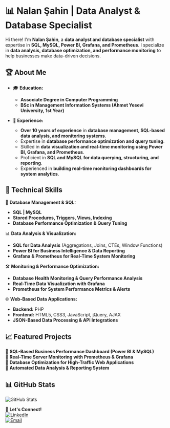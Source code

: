 # 📊 Nalan Şahin | Data Analyst & Database Specialist  

Hi there! I'm **Nalan Şahin**, a **data analyst and database specialist** with expertise in **SQL, MySQL, Power BI, Grafana, and Prometheus**. I specialize in **data analysis, database optimization, and performance monitoring** to help businesses make data-driven decisions.  

## 🏆 About Me  
- 🎓 **Education:**  
  - **Associate Degree in Computer Programming**  
  - **BSc in Management Information Systems (Ahmet Yesevi University, 1st Year)**  

- 💼 **Experience:**  
  - **Over 10 years of experience** in **database management, SQL-based data analysis, and monitoring systems**.  
  - Expertise in **database performance optimization and query tuning**.  
  - Skilled in **data visualization and real-time monitoring using Power BI, Grafana, and Prometheus**.  
  - Proficient in **SQL and MySQL for data querying, structuring, and reporting**.  
  - Experienced in **building real-time monitoring dashboards for system analytics**.  

## 🚀 Technical Skills  
💾 **Database Management & SQL:**  
- **SQL | MySQL**  
- **Stored Procedures, Triggers, Views, Indexing**  
- **Database Performance Optimization & Query Tuning**  

📊 **Data Analysis & Visualization:**  
- **SQL for Data Analysis** (Aggregations, Joins, CTEs, Window Functions)  
- **Power BI for Business Intelligence & Data Reporting**  
- **Grafana & Prometheus for Real-Time System Monitoring**  

🛠 **Monitoring & Performance Optimization:**  
- **Database Health Monitoring & Query Performance Analysis**  
- **Real-Time Data Visualization with Grafana**  
- **Prometheus for System Performance Metrics & Alerts**  

🌐 **Web-Based Data Applications:**  
- **Backend:** PHP  
- **Frontend:** HTML5, CSS3, JavaScript, jQuery, AJAX  
- **JSON-Based Data Processing & API Integrations**  

## 📈 Featured Projects  
🔹 **SQL-Based Business Performance Dashboard (Power BI & MySQL)**  
🔹 **Real-Time Server Monitoring with Prometheus & Grafana**  
🔹 **Database Optimization for High-Traffic Web Applications**  
🔹 **Automated Data Analysis & Reporting System**  

## 📊 GitHub Stats  
![GitHub Stats](https://github-readme-stats.vercel.app/api?username=nalannnsahin&show_icons=true&theme=dark)  

📩 **Let's Connect!**  
[![LinkedIn](https://img.shields.io/badge/LinkedIn-nalan--sahin-blue?style=flat-square&logo=linkedin)](https://www.linkedin.com/in/nalan-sahin)  
[![Email](https://img.shields.io/badge/Email-nalans08@gmail.com-red?style=flat-square&logo=gmail)](mailto:nalans08@gmail.com)  
